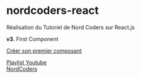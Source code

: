 # nordcoders-react
Réalisation du Tutoriel de Nord Coders sur React.js

__v3.__ First Component  

[Créer son premier composant](https://youtu.be/itGRXTumukc?list=PLeeuvNW2FHVjVHC8LTbqAvGe9I23sl0Bj)

[Playlist Youtube](https://www.youtube.com/playlist?list=PLeeuvNW2FHVjVHC8LTbqAvGe9I23sl0Bj)  
[NordCoders](https://www.youtube.com/c/NordCoders)
